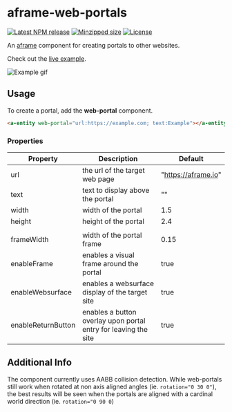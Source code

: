 # aframe-web-portals

[![Latest NPM release](https://img.shields.io/npm/v/aframe-web-portals.svg)](https://www.npmjs.com/package/aframe-web-portals)
[![Minzipped size](https://badgen.net/bundlephobia/minzip/aframe-web-portals)](https://bundlephobia.com/result?p=aframe-web-portals)
[![License](https://img.shields.io/badge/license-MIT-007ec6.svg)](https://github.com/ryota-mitarai/aframe-web-portals/blob/master/LICENSE)

An [aframe](https://github.com/aframevr/aframe) component for creating portals to other websites.

Check out the [live example](https://codesandbox.io/s/aframe-web-portals-example-27guc).

![Example gif](https://github.com/ryota-mitarai/aframe-websurfaces/blob/master/examples/example1.gif)

## Usage

To create a portal, add the **web-portal** component.

```html
<a-entity web-portal="url:https://example.com; text:Example"></a-entity>
```

### Properties

| Property           | Description                                                     | Default             |
| ------------------ | --------------------------------------------------------------- | ------------------- |
| url                | the url of the target web page                                  | "https://aframe.io" |
| text               | text to display above the portal                                | ""                  |
| width              | width of the portal                                             | 1.5                 |
| height             | height of the portal                                            | 2.4                 |
|                    |                                                                 |                     |
| frameWidth         | width of the portal frame                                       | 0.15                |
| enableFrame        | enables a visual frame around the portal                        | true                |
| enableWebsurface   | enables a websurface display of the target site                 | true                |
| enableReturnButton | enables a button overlay upon portal entry for leaving the site | true                |

## Additional Info

The component currently uses AABB collision detection. While web-portals still work when rotated at non axis aligned angles (ie. `rotation="0 30 0"`), the best results will be seen when the portals are aligned with a cardinal world direction (ie. `rotation="0 90 0`)
